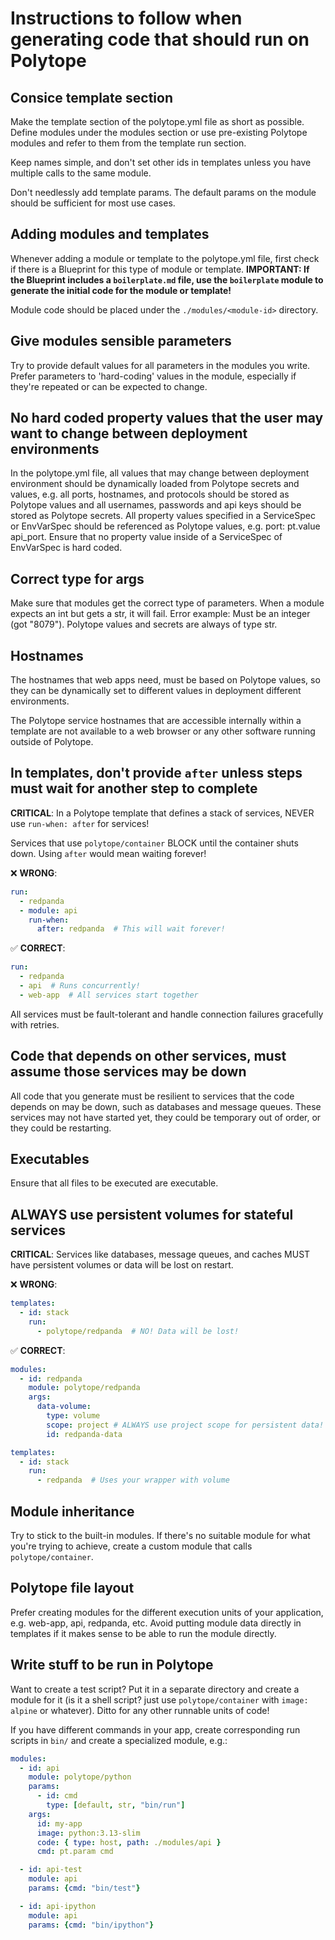# Instructions to follow when generating code that should run on Polytope

## Consice template section
Make the template section of the polytope.yml file as short as possible. Define modules under the modules section or use pre-existing Polytope modules and refer to them from the template run section.

Keep names simple, and don't set other ids in templates unless you have multiple calls to the same module.

Don't needlessly add template params. The default params on the module should be sufficient for most use cases.

## Adding modules and templates
Whenever adding a module or template to the polytope.yml file, first check if there is a Blueprint for this type of module or template. **IMPORTANT: If the Blueprint includes a `boilerplate.md` file, use the `boilerplate` module to generate the initial code for the module or template!**

Module code should be placed under the `./modules/<module-id>` directory.

## Give modules sensible parameters
Try to provide default values for all parameters in the modules you write. Prefer parameters to 'hard-coding' values in the module, especially if they're repeated or can be expected to change.

## No hard coded property values that the user may want to change between deployment environments
In the polytope.yml file, all values that may change between deployment environment should be dynamically loaded from Polytope secrets and values, e.g. all ports, hostnames, and protocols should be stored as Polytope values and all usernames, passwords and api keys should be stored as Polytope secrets. All property values specified in a ServiceSpec or EnvVarSpec should be referenced as Polytope values, e.g. port: pt.value api_port. Ensure that no property value inside of a ServiceSpec of EnvVarSpec is hard coded.

## Correct type for args
Make sure that modules get the correct type of parameters. When a module expects an int but gets a str, it will fail. Error example: Must be an integer (got "8079"). Polytope values and secrets are always of type str.


## Hostnames
The hostnames that web apps need, must be based on Polytope values, so they can be dynamically set to different values in deployment different environments.

The Polytope service hostnames that are accessible internally within a template are not available to a web browser or any other software running outside of Polytope.

## In templates, don't provide `after` unless steps must wait for another step to complete
**CRITICAL**: In a Polytope template that defines a stack of services, NEVER use `run-when: after` for services!

Services that use `polytope/container` BLOCK until the container shuts down. Using `after` would mean waiting forever!

❌ **WRONG**:
```yaml
run:
  - redpanda
  - module: api
    run-when:
      after: redpanda  # This will wait forever!
```

✅ **CORRECT**:
```yaml
run:
  - redpanda
  - api  # Runs concurrently!
  - web-app  # All services start together
```

All services must be fault-tolerant and handle connection failures gracefully with retries.

## Code that depends on other services, must assume those services may be down
All code that you generate must be resilient to services that the code depends on may be down, such as databases and message queues. These services may not have started yet, they could be temporary out of order, or they could be restarting. 

## Executables
Ensure that all files to be executed are executable.

## ALWAYS use persistent volumes for stateful services
**CRITICAL**: Services like databases, message queues, and caches MUST have persistent volumes or data will be lost on restart.

❌ **WRONG**:
```yaml
templates:
  - id: stack
    run:
      - polytope/redpanda  # NO! Data will be lost!
```

✅ **CORRECT**:
```yaml
modules:
  - id: redpanda
    module: polytope/redpanda
    args:
      data-volume:
        type: volume
        scope: project # ALWAYS use project scope for persistent data! The default scope is job, which is ephemeral.
        id: redpanda-data

templates:
  - id: stack
    run:
      - redpanda  # Uses your wrapper with volume
```

## Module inheritance
Try to stick to the built-in modules. If there's no suitable module for what you're trying to achieve, create a custom module that calls `polytope/container`.

## Polytope file layout
Prefer creating modules for the different execution units of your application, e.g. web-app, api, redpanda, etc. Avoid putting module data directly in templates if it makes sense to be able to run the module directly.

## Write stuff to be run in Polytope
Want to create a test script? Put it in a separate directory and create a module for it (is it a shell script? just use `polytope/container` with `image: alpine` or whatever). Ditto for any other runnable units of code!

If you have different commands in your app, create corresponding run scripts in `bin/` and create a specialized module, e.g.:
```yaml
modules:
  - id: api
    module: polytope/python
    params:
      - id: cmd
        type: [default, str, "bin/run"]
    args:
      id: my-app
      image: python:3.13-slim
      code: { type: host, path: ./modules/api }
      cmd: pt.param cmd

  - id: api-test
    module: api
    params: {cmd: "bin/test"}

  - id: api-ipython
    module: api
    params: {cmd: "bin/ipython"}
```
